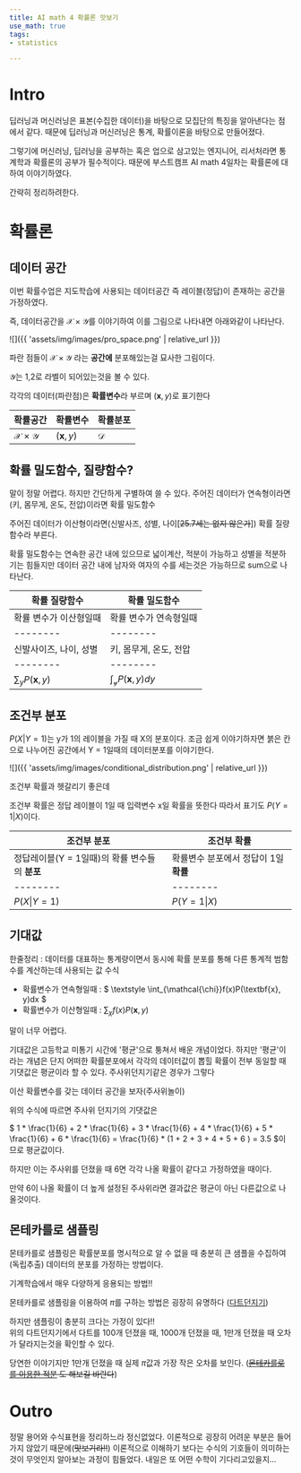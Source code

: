 ```yaml
---
title: AI math 4 확률론 맛보기
use_math: true
tags:
- statistics

---
```


# Intro
딥러닝과 머신러닝은 표본(수집한 데이터)을 바탕으로 모집단의 특징을 알아낸다는 점에서 같다.
때문에 딥러닝과 머신러닝은 통계, 확률이론을 바탕으로 만들어졌다.

그렇기에 머신러닝, 딥러닝을 공부하는 혹은 업으로 삼고있는 엔지니어, 리서처라면 통계학과 확률론의 공부가 필수적이다.
때문에 부스트캠프 AI math 4일차는 확률론에 대하여 이야기하였다.

간략히 정리하려한다.
#  확률론

## 데이터 공간

이번 확률수업은 지도학습에 사용되는 데이터공간 즉 레이블(정답)이 존재하는 공간을 가정하였다.

즉, 데이터공간을 $\mathcal{X} \times \mathcal{Y}$를 이야기하여 이를 그림으로 나타내면 아래와같이 나타난다.

![]({{ 'assets/img/images/pro_space.png' | relative_url }})

파란 점들이 $\mathcal{X} \times \mathcal{Y}$ 라는 **공간에** 분포해있는걸 묘사한 그림이다.

$\mathcal{Y}$는 1,2로 라벨이 되어있는것을 볼 수 있다.

각각의 데이터(파란점)은 **확률변수**라 부르며 $(\textbf{x} ,y)$로 표기한다



| 확률공간 |확률변수 | 확률분포|
| -------- | -------- | -------- |
| $\mathcal{X} \times \mathcal{Y}$     | $(\textbf{x} ,y)$ |$\mathcal{D}$|


## 확률 밀도함수, 질량함수?
말이 정말 어렵다. 하지만 간단하게 구별하여 쓸 수 있다.
주어진 데이터가 연속형이라면(키, 몸무게, 온도, 전압)이라면 확률 밀도함수

주어진 데이터가 이산형이라면(신발사즈, 성별, 나이[~~25.7세는 없지 않은가~~]) 확률 질량함수라 부른다.

확률 밀도함수는 연속한 공간 내에 있으므로 넓이계산, 적분이 가능하고
성별을 적분하기는 힘들지만 데이터 공간 내에 남자와 여자의 수를 세는것은 가능하므로 sum으로 나타난다.



| 확률 질량함수 | 확률 밀도함수 |
| -------- | -------- | 
| 확률 변수가 이산형일때     | 확률 변수가 연속형일때     | 
| -------- | -------- | 
|신발사이즈, 나이, 성별| 키, 몸무게, 온도, 전압|
| -------- | -------- | 
|$\sum_{y}P(\textbf{x}, y)$ |$\textstyle \int_{\mathcal{y}} P(\textbf{x}, y)dy$ |




## 조건부 분포

$P(X \vert Y = 1)$는 y가 1의 레이블을 가질 때 X의 분포이다. 조금 쉽게 이야기하자면 붉은 칸으로 나누어진 공간에서 Y = 1일때의 데이터분포를 이야기한다.

![]({{ 'assets/img/images/conditional_distribution.png' | relative_url }})

조건부 확률과 헷갈리기 좋은데

조건부 확률은 정답 레이블이 1일 때 입력변수 x일 확률을 뜻한다 따라서 표기도 $P(Y = 1 \vert X)$이다.



| 조건부 분포 | 조건부 확률 |
| -------- | -------- | 
| 정답레이블(Y = 1일때)의 확률 변수들의 **분포**     | 확률변수 분포에서 정답이 1일 **확률**   | 
| -------- | -------- | 
|$P(X \vert Y = 1)$ | $P(Y = 1 \vert X)$ |


## 기대값
한줄정리 : 데이터를 대표하는 통계량이면서 동시에 확률 분포를 통해 다른 통계적 범함수를 계산하는데 사용되는 값
수식
- 확률변수가 연속형일때 : $ \textstyle \int_{\mathcal{\chi}}f(x)P(\textbf{x}, y)dx $
- 확률변수가 이산형일때 : $\sum_{\chi}f(x)P(\textbf{x}, y)$

말이 너무 어렵다. 

기대값은 고등학교 미통기 시간에 '평균'으로 퉁쳐서 배운 개념이었다.
하지만 '평균'이라는 개념은 단지 어떠한 확률분포에서 각각의 데이터값이 뽑힐 확률이 전부 동일할 때 기댓값은 평균이라 할 수 있다.
주사위던지기같은 경우가 그렇다 

이산 확률변수를 갖는 데이터 공간을 보자(주사위놀이)

위의 수식에 따르면 주사위 던지기의 기댓값은

$ 1 * \frac{1}{6} + 2 * \frac{1}{6} + 3 * \frac{1}{6} + 4 * \frac{1}{6} + 5 * \frac{1}{6} + 6 * \frac{1}{6} = \frac{1}{6} * (1 + 2 + 3 + 4 + 5 + 6 ) = 3.5 $이므로 평균값이다.

하지만 이는 주사위를 던졌을 때 6면 각각 나올 확률이 같다고 가정하였을 때이다. 

만약 6이 나올 확률이 더 높게 설정된 주사위라면 결과값은 평균이 아닌 다른값으로 나올것이다.

## 몬테카를로 샘플링

몬테카를로 샘플링은 확률분포를 명시적으로 알 수 없을 때 충분히 큰 샘플을 수집하여 (독립추출) 데이터의 분포를 가정하는 방법이다.

기계학습에서 매우 다양하게 응용되는 방법!!

몬테카를로 샘플링을 이용하여 $\pi$를 구하는 방법은 굉장히 유명하다 ([다트던지기](https://youtu.be/5cNnf_7e92Q))

하지만 샘플링이 충분히 크다는 가정이 있다!!  
위의 다트던지기에서 다트를 100개 던졌을 때, 1000개 던졌을 때, 1만개 던졌을 때 오차가 달라지는것을 확인할 수 있다.

당연한 이야기지만 1만개 던졌을 때 실제 $\pi$값과 가장 작은 오차를 보인다.
(~~[몬테카를로를 이용한 적분](https://youtu.be/WAf0rqwAvgg) 도 해보길 바란다~~)


# Outro
정말 용어와 수식표현을 정리하느라 정신없었다.
이론적으로 굉장히 어려운 부분은 들어가지 않았기 때문에(~~맛보기라!!~~) 이론적으로 이해하기 보다는 수식의 기호들이 의미하는 것이 무엇인지 알아보는 과정이 힘들었다.
내일은 또 어떤 수학이 기다리고있을지...
